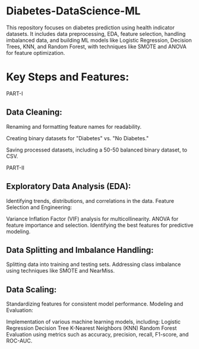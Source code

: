 # Diabetes-DataScience-ML
This repository focuses on diabetes prediction using health indicator datasets. It includes data preprocessing, EDA, feature selection, handling imbalanced data, and building ML models like Logistic Regression, Decision Trees, KNN, and Random Forest, with techniques like SMOTE and ANOVA for feature optimization.

# Key Steps and Features:
PART-I
## Data Cleaning:

Renaming and formatting feature names for readability.

Creating binary datasets for "Diabetes" vs. "No Diabetes."

Saving processed datasets, including a 50-50 balanced binary dataset, to CSV.

PART-II
## Exploratory Data Analysis (EDA):

Identifying trends, distributions, and correlations in the data.
Feature Selection and Engineering:

Variance Inflation Factor (VIF) analysis for multicollinearity.
ANOVA for feature importance and selection.
Identifying the best features for predictive modeling.

## Data Splitting and Imbalance Handling:

Splitting data into training and testing sets.
Addressing class imbalance using techniques like SMOTE and NearMiss.

## Data Scaling:

Standardizing features for consistent model performance.
Modeling and Evaluation:

Implementation of various machine learning models, including:
Logistic Regression
Decision Tree
K-Nearest Neighbors (KNN)
Random Forest
Evaluation using metrics such as accuracy, precision, recall, F1-score, and ROC-AUC.

